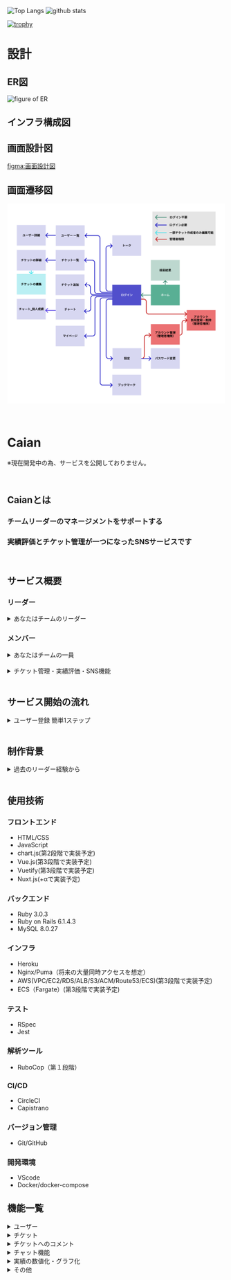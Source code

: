 <p align="left"> 
  <img alt="Top Langs" height="150px" src="https://github-readme-stats.vercel.app/api/top-langs/?username=aki366&layout=compact&show_icons=true&theme=onedark" />
  <img alt="github stats" height="150px" src="https://github-readme-stats.vercel.app/api?username=aki366&theme=onedark&show_icons=ture" />
</p>

[![trophy](https://github-profile-trophy.vercel.app/?username=aki366&theme=onedark&column=7
)](https://github.com/ryo-ma/github-profile-trophy)

# 設計

## ER図
![figure of ER](app/assets/images/ER図.png)

## インフラ構成図

## 画面設計図
[figma:画面設計図](https://www.figma.com/file/89WqHwRatfXBjokkGxmqq4/original?node-id=0%3A1)

## 画面遷移図
![figure of ER](app/assets/images/画面遷移図.png)

<br>

# Caian
※現在開発中の為、サービスを公開しておりません。

<br>

## Caianとは
### チームリーダーのマネージメントをサポートする
### 実績評価とチケット管理が一つになったSNSサービスです

<br>

## サービス概要

### リーダー

<details>
<summary>あなたはチームのリーダー</summary>

定期的にメンバーの実績評価をしなくてはいけません。 <br>
あなたはメンバーの実績や成果物を把握していますか？ <br>
目標に対する成果だけではなく、日々の頑張りを評価に反映出来ていますか？ <br>
その評価は定量的に評価できていますか？ <br>
あなたの評価に不満を抱いているメンバーはいませんか？ <br>

もっとメンバーの日頃の成果を評価したい、マネージメントに集中したい。 <br>
そんな思いにCaianは答えます。<br>
**あなたやメンバーの努力は努力せずに評価されます。** <br> 

</details>

### メンバー

<details>
<summary>あなたはチームの一員</summary>

日々目の前のタスクや小さな問題に気づいては改善を繰り返しています。 <br>
そんなあなたは自分のタスクや成果を覚えていますか？ <br>
リーダーに成果をアピールできていますか？ <br>

もっとスマートに自分の成果を管理したい。 <br>
そんな思いにCaianは答えます。 <br>
**あなたの努力は努力せずに評価されます。** <br>

</details>

<br>

<details>
<summary>チケット管理・実績評価・SNS機能</summary>

### 1.  チケット管理
- 日々のちょっとした業務改善や手順作成の連絡と承認を1つのチケットで管理できます。
- リーダーはメンバーが作成したチケットに３段階の評価ポイントを付けて承認するだけです。
- コメントを添えてフィードバックすることも可能です。
### 2.  実績評価
- メンバーが投稿したチケットは自動で数値化、グラフ化され、いつでも最新の実績を把握することができます。
- メンバーごとの実績をマージしてチームの強みと弱みを視覚的に把握できます。
### 3.  SNS機能
- メンバー同士でメッセージを交換することも可能です。
- 提案された投稿やコメントにメンバー同士で『いいね！』を付けることができます。

</details>

<br>

## サービス開始の流れ
<details>
<summary>ユーザー登録 簡単1ステップ</summary>

- あなたは所属するチームのリーダーから招待を受け取りメンバーになるだけ。
- あなたがリーダーとなって、自由にチームを作りメンバーを招待することも可能です。
- 役職や細かい権限の設定は不要。リーダーかメンバーだけです。

</details>

<br>

## 制作背景

<details>
<summary>過去のリーダー経験から</summary>
前職でリーダーを経験した際に、メンバーが行った改善活動や問題提起のアウトプット方法が様々で評価する際の数値化などに手間が掛っていました。そのため、せっかくの提案も実績として抜けていたり、透明性が無かったりという経験をしました。 <br>
そういった背景から、もっと手軽に適切に、管理、評価できるサービスを提供できないかと考えこのサービスを開発しました。

</details>

<br>

## 使用技術
### フロントエンド
- HTML/CSS
- JavaScript
- chart.js(第2段階で実装予定)
- Vue.js(第3段階で実装予定)
- Vuetify(第3段階で実装予定)
- Nuxt.js(+αで実装予定)

### バックエンド
- Ruby 3.0.3
- Ruby on Rails 6.1.4.3
- MySQL 8.0.27

### インフラ
- Heroku
- Nginx/Puma（将来の大量同時アクセスを想定）
- AWS(VPC/EC2/RDS/ALB/S3/ACM/Route53/ECS)(第3段階で実装予定)
- ECS（Fargate）(第3段階で実装予定)

### テスト
- RSpec
- Jest

### 解析ツール
- RuboCop（第１段階）

### CI/CD
- CircleCI
- Capistrano

### バージョン管理
- Git/GitHub

### 開発環境
- VScode
- Docker/docker-compose

## 機能一覧

<details>
<summary>ユーザー</summary>

### ユーザー
- ユーザー新規登録/編集/削除
- ユーザーアイコン登録/編集/削除
- ログイン/ログアウト/ゲストログイン
- パスワード再設定
</details>

<details>
<summary>チケット</summary>

### チケット
- 投稿/編集/削除
- 一覧表示、詳細表示
- 画像複数登録
- 投稿日時表示
- 投稿者
- ステータス
- カテゴリ
- 件名
- 内容
- いいね
- チケットとコメントを同一画面で表示
- チケット内容の表示（トップ画面に簡易表示、一覧表示、詳細表示、ソート機能）
</details>

<details>
<summary>チケットへのコメント</summary>

### チケットへのコメント
- 投稿/編集/削除
- 投稿日時表示
- コメント
</details>

<details>
<summary>チャット機能</summary>

### チャット機能
- チャンネル
- ダイレクトメッセージ
- メッセージ投稿
- チケットの投稿
</details>

<details>
<summary>実績の数値化・グラフ化</summary>

### 実績の数値化・グラフ化
- 投稿数
- 加点
- ポイント（投稿数＋加点）
- ユーザ一覧で実績表示（リーダーのみ表示）
</details>

<details>
<summary>その他</summary>

### その他
- 検索機能
- レスポンシブデザイン
＜以下余裕があれば実装＞
- リマインダー機能
- 通知機能（投稿、更新）
</details>
